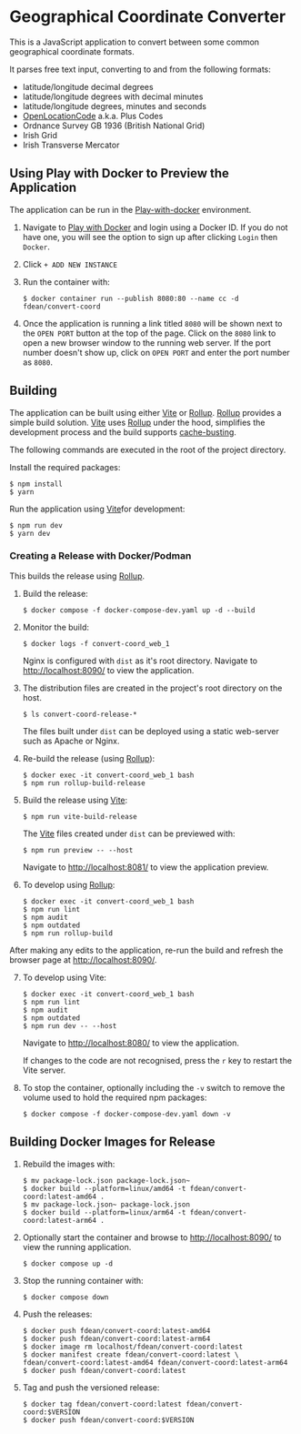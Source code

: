 # Geographical Coordinate Converter

This is a JavaScript application to convert between some common geographical
coordinate formats.

It parses free text input, converting to and from the following formats:

- latitude/longitude decimal degrees
- latitude/longitude degrees with decimal minutes
- latitude/longitude degrees, minutes and seconds
- [OpenLocationCode][olc] a.k.a. Plus Codes
- Ordnance Survey GB 1936 (British National Grid)
- Irish Grid
- Irish Transverse Mercator

[olc]: https://en.wikipedia.org/wiki/Open_Location_Code

## Using Play with Docker to Preview the Application

[play]: https://labs.play-with-docker.com "Play with Docker"

The application can be run in the [Play-with-docker][play] environment.

1.  Navigate to [Play with Docker][play] and login using a Docker ID.  If you
	do not have one, you will see the option to sign up after clicking `Login`
	then `Docker`.

1.  Click `+ ADD NEW INSTANCE`

1.  Run the container with:

		$ docker container run --publish 8080:80 --name cc -d fdean/convert-coord

1.  Once the application is running a link titled `8080` will be shown next to
    the `OPEN PORT` button at the top of the page.  Click on the `8080` link
    to open a new browser window to the running web server.  If the port
    number doesn't show up, click on `OPEN PORT` and enter the port number as
    `8080`.

## Building

The application can be built using either [Vite][] or [Rollup][].  [Rollup][]
provides a simple build solution.  [Vite][] uses [Rollup][] under the hood,
simplifies the development process and the build supports
[cache-busting](https://developer.mozilla.org/en-US/docs/Web/HTTP/Caching#cache_busting).

[Vite]: https://vitejs.dev/ "Next Generation Frontend Tooling"
[Rollup]: https://rollupjs.org "The JavaScript module bundler"

The following commands are executed in the root of the project directory.

Install the required packages:

	$ npm install
	$ yarn

Run the application using [Vite][]for development:

	$ npm run dev
	$ yarn dev

### Creating a Release with Docker/Podman

This builds the release using [Rollup][].

1.  Build the release:

		$ docker compose -f docker-compose-dev.yaml up -d --build

2.  Monitor the build:

		$ docker logs -f convert-coord_web_1

	Nginx is configured with `dist` as it's root directory.  Navigate to
    <http://localhost:8090/> to view the application.

3.  The distribution files are created in the project's root directory on the
    host.

		$ ls convert-coord-release-*

	The files built under `dist` can be deployed using a static web-server
	such as Apache or Nginx.

4.  Re-build the release (using [Rollup][]):

		$ docker exec -it convert-coord_web_1 bash
		$ npm run rollup-build-release

5.  Build the release using [Vite][]:

		$ npm run vite-build-release

	The [Vite][] files created under `dist` can be previewed with:

		$ npm run preview -- --host

	Navigate to <http://localhost:8081/> to view the application preview.

6.  To develop using [Rollup][]:

		$ docker exec -it convert-coord_web_1 bash
		$ npm run lint
		$ npm audit
		$ npm outdated
		$ npm run rollup-build

After making any edits to the application, re-run the build and refresh the
browser page at <http://localhost:8090/>.

7.  To develop using Vite:

		$ docker exec -it convert-coord_web_1 bash
		$ npm run lint
		$ npm audit
		$ npm outdated
		$ npm run dev -- --host

	Navigate to <http://localhost:8080/> to view the application.

	If changes to the code are not recognised, press the `r` key to restart
    the Vite server.

8.  To stop the container, optionally including the `-v` switch to remove the
    volume used to hold the required npm packages:

		$ docker compose -f docker-compose-dev.yaml down -v

## Building Docker Images for Release

1.  Rebuild the images with:

		$ mv package-lock.json package-lock.json~
		$ docker build --platform=linux/amd64 -t fdean/convert-coord:latest-amd64 .
		$ mv package-lock.json~ package-lock.json
		$ docker build --platform=linux/arm64 -t fdean/convert-coord:latest-arm64 .

2.  Optionally start the container and browse to <http://localhost:8090/> to
    view the running application.

		$ docker compose up -d

3.  Stop the running container with:

		$ docker compose down

4.  Push the releases:

		$ docker push fdean/convert-coord:latest-amd64
		$ docker push fdean/convert-coord:latest-arm64
		$ docker image rm localhost/fdean/convert-coord:latest
		$ docker manifest create fdean/convert-coord:latest \
		fdean/convert-coord:latest-amd64 fdean/convert-coord:latest-arm64
		$ docker push fdean/convert-coord:latest

5.  Tag and push the versioned release:

		$ docker tag fdean/convert-coord:latest fdean/convert-coord:$VERSION
		$ docker push fdean/convert-coord:$VERSION
